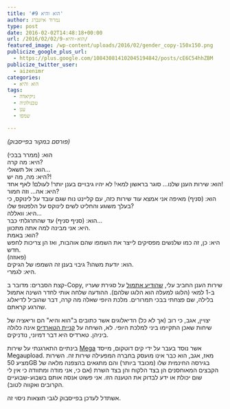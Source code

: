 ```yaml
---
title: 'הוא והיא #9'
author: נמרוד איזנברג
type: post
date: 2016-02-02T14:48:18+00:00
url: /2016/02/02/הוא-והיא-9/
featured_image: /wp-content/uploads/2016/02/gender_copy-150x150.png
publicize_google_plus_url:
  - https://plus.google.com/108430814102045194842/posts/cE6C54hhZBM
publicize_twitter_user:
  - aizenimr
categories:
  - הוא והיא
tags:
  - גיקיאדה
  - טכנולוגיה
  - ענן
  - שמפו

---
```

_(פורסם במקור בפייסבוק)_

הוא: (ממרר בבכי)  
היא: מה קרה?  
הוא: אל תשאלי&#8230;  
היא: מה, מה יש?!  
הוא: שירות הענן שלנו… סוגר בראשון למאי! לא יהיו גיבויים בענן יותר! לעולם! לאף אחד!  
היא: אה… וזה חמור?  
הוא: (סניף) מאיפה אני אמצא עוד שירות כזה, עם קליינט נוח שגם עובד על לינוקס, כי בעלך משוגע והחליט לשים לינוקס על הלפטופ שלו?  
היא: וואללה&#8230;  
הוא: (סניף סניף) עד שהתרגלתי כבר&#8230;  
היא: אני מבינה למה אתה מתכוון.  
הוא: באמת?  
היא: כן, זה כמו שלנשים מפסיקים לייצר את השמפו שהם אוהבות, ואז הן צריכות לחפש חדש.  
(פאוזה)  
הוא: יודעת משהו? גיבוי בענן זה השמפו של הגיקים.  
היא: לגמרי.

קצת הסברים: מדובר ב-Copy, שירות הענן החביב עלי, [שהודיע אתמול][1] על סגירת שעריו ב-1 למאי (הלוגו למעלה הוא הלוגו שלהם). ההודעה שלחה אותי לחדר השינה אתמול בלילה, שם פצחתי בבכי תמרורים. מלכת היופי שאלה מה קרה, דבר שהוביל לדיאלוג שהרגע קראתם.

יצויין, אגב, כי רוב (אך לא כל) הדיאלוגים אשר כתובים ב"הוא והיא" הם וריאציה של שיחות שאכן התקיימו ביני למלכת היופי. לא, השיחה על [קניית הטארדיס][2] אינה כלולה ביניהן. טארדיס היא דבר דמיוני, נודניקים.

בינתיים התארגנתי על שירות [Mega][3] אשר נוסד בעבר על ידי קים דוטקום, מייסד Megaupload. מאז, אגב, הוא כבר אינו מועסק בחברה המפעילה שירות זה. השירות מציע 50GB בגירסה החינמית שלו (מכובד ביותר) והם מתגאים בהצפנה מלאה של הקבצים המאוחסנים הן בצד הלקוח והן בצד השרת (אם כי, אני מודה ומתוודה כי אין לי שום יכולת או ידע לבדוק את הטענה הזו. אני פשוט אנסה אותם בשבוע-שבועיים הקרובים ואקווה לטוב).

אשתדל לעדכן בפייסבוק לגבי תוצאות ניסוי זה.

&nbsp;

 [1]: http://www.crn.com/news/storage/300079567/barracuda-closes-copy-com-cudadrive-services-may-be-looking-to-sell-itself.htm
 [2]: /2015/08/28/%d7%94%d7%95%d7%90-%d7%95%d7%94%d7%99%d7%90-4/
 [3]: https://mega.nz/